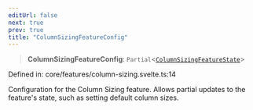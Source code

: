 ```yaml
---
editUrl: false
next: true
prev: true
title: "ColumnSizingFeatureConfig"
---
```


> **ColumnSizingFeatureConfig**: `Partial`\<[`ColumnSizingFeatureState`](/api/type-aliases/columnsizingfeaturestate/)\>

Defined in: core/features/column-sizing.svelte.ts:14

Configuration for the Column Sizing feature.
Allows partial updates to the feature's state, such as setting default column sizes.
